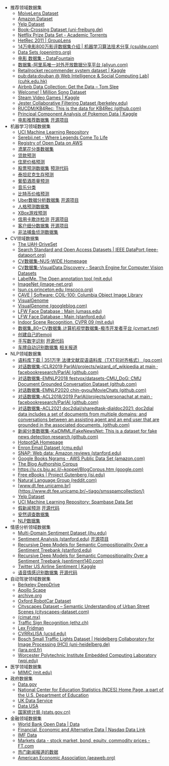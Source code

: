 - 推荐领域数据集
  - [MoiveLens Dataset](https://grouplens.org/datasets/movielens/)
  - [Amazon Dataset](https://cseweb.ucsd.edu/~jmcauley/datasets.html#amazon_reviews)
  - [Yelp Dataset](https://www.yelp.com/dataset/download)
  - [Book-Crossing Dataset (uni-freiburg.de)](http://www2.informatik.uni-freiburg.de/~cziegler/BX/)
  - [Netflix Prize Data Set - Academic Torrents](https://academictorrents.com/details/9b13183dc4d60676b773c9e2cd6de5e5542cee9a)
  - [HetRec 2011 | GroupLens](https://grouplens.org/datasets/hetrec-2011/)
  - [14万电影800万影评数据集介绍 | 机器学习算法技术分享 (csuldw.com)](https://www.csuldw.com/2019/09/08/2019-09-08-moviedata-10m/)
  - [Data Sets (openintro.org)](https://www.openintro.org/data/)
  - [电影 数据集 - DataFountain](https://www.datafountain.cn/datasets?category=13&page=1)
  - [数据集-阿里系唯一对外开放数据分享平台 (aliyun.com)](https://tianchi.aliyun.com/dataset/)
  - [Retailrocket recommender system dataset | Kaggle](https://www.kaggle.com/retailrocket/ecommerce-dataset)
  - [pub:data:douban @ Web Intelligence & Social Computing Lab\] (cuhk.edu.hk)](https://www.cse.cuhk.edu.hk/irwin.king.new/pub/data/douban)
  - [Airbnb Data Collection: Get the Data – Tom Slee](http://tomslee.net/airbnb-data-collection-get-the-data)
  - [Welcome! | Million Song Dataset](http://millionsongdataset.com/)
  - [Steam Video Games | Kaggle](https://www.kaggle.com/datasets/tamber/steam-video-games)
  - [Jester Collaborative Filtering Dataset (berkeley.edu)](https://goldberg.berkeley.edu/jester-data/)
  - [RUCDM/KB4Rec: This is the data for KB4Rec (github.com)](https://github.com/RUCDM/KB4Rec#Datasets)
  - [Principal Component Analysis of Pokemon Data | Kaggle](https://www.kaggle.com/code/strakul5/principal-component-analysis-of-pokemon-data/data)
  - [电影推荐数据集](https://drive.google.com/file/d/1Dn1BZD3YxgBQJSIjbfNnmCFlDW2jdQGD/view) [开源项目](https://data-flair.training/blogs/data-science-r-movie-recommendation/)
- 机器学习领域数据集
  - [UCI Machine Learning Repository](http://archive.ics.uci.edu/ml/index.php)
  - [Serebii.net - Where Legends Come To Life](https://serebii.net/)
  - [Registry of Open Data on AWS](https://registry.opendata.aws/)
  - [鸢尾花分类数据集](https://archive.ics.uci.edu/ml/datasets/Iris)
  - [贷款预测](https://www.kaggle.com/altruistdelhite04/loan-prediction-problem-dataset)
  - [住房价格预测](https://www.cs.toronto.edu/~delve/data/boston/bostonDetail.html)
  - [股票预测数据集](https://www.kaggle.com/c/two-sigma-financial-news/data) [预测代码](https://data-flair.training/blogs/stock-price-prediction-machine-learning-project-in-python/)
  - [泰坦尼克生存预测](https://www.kaggle.com/c/titanic)
  - [葡萄酒质量预测](https://archive.ics.uci.edu/ml/datasets/wine+quality)
  - [音乐分类](https://data-flair.training/blogs/python-project-music-genre-classification/)
  - [比特币价格预测](https://www.kaggle.com/team-ai/bitcoin-price-prediction/version/1)
  - [Uber数据分析数据集](https://drive.google.com/file/d/1emopjfEkTt59jJoBH9L9bSdmlDC4AR87/view) [开源项目](https://data-flair.training/blogs/r-data-science-project-uber-data-analysis/)
  - [人格预测数据集](https://www.kaggle.com/datasnaek/mbti-type)
  - [XBox游戏预测](https://www.kaggle.com/c/acm-sf-chapter-hackathon-small/overview)
  - [信用卡欺诈检测](https://drive.google.com/file/d/19BOhwz52NUY3dg8XErVYglctpr5sjTy4/view) [开源项目](https://data-flair.training/blogs/data-science-machine-learning-project-credit-card-fraud-detection/)
  - [客户细分数据集](https://drive.google.com/file/d/19BOhwz52NUY3dg8XErVYglctpr5sjTy4/view) [开源项目](https://data-flair.training/blogs/r-data-science-project-customer-segmentation/)
  - [非法捕鱼侦测数据集](https://globalfishingwatch.org/map-and-data/)
- CV领域数据集
  - [The UAH-DriveSet](http://www.robesafe.uah.es/personal/eduardo.romera/uah-driveset/)
  - [Search Standard and Open Access Datasets | IEEE DataPort (ieee-dataport.org)](https://ieee-dataport.org/datasets)
  - [CV数据集-NUS-WIDE Homepage](https://lms.comp.nus.edu.sg/wp-content/uploads/2019/research/nuswide/NUS-WIDE.html)
  - [CV数据集-VisualData Discovery - Search Engine for Computer Vision Datasets](https://visualdata.io/discovery)
  - [LabelMe. The Open annotation tool (mit.edu)](http://labelme.csail.mit.edu/Release3.0/browserTools/php/dataset.php)
  - [ImageNet (image-net.org)](https://image-net.org/)
  - [lsun.cs.princeton.edu (mscoco.org)](http://mscoco.org/)
  - [CAVE | Software: COIL-100: Columbia Object Image Library](https://www1.cs.columbia.edu/CAVE/software/softlib/coil-100.php)
  - [VisualGenome](http://visualgenome.org/)
  - [VisualGenome (googleblog.com)](https://research.googleblog.com/2016/09/introducing-open-images-dataset.html)
  - [LFW Face Database : Main (umass.edu)](http://vis-www.cs.umass.edu/lfw/)
  - [LFW Face Database : Main (stanford.edu)](http://vision.stanford.edu/aditya86/ImageNetDogs/)
  - [Indoor Scene Recognition, CVPR 09 (mit.edu)](http://web.mit.edu/torralba/www/indoor.html)
  - [数据集_80+CV数据集,计算机视觉数据集-极市开发者平台 (cvmart.net)](https://www.cvmart.net/dataSets)
  - [创建自己的emoji](https://data-flair.training/blogs/create-emoji-with-deep-learning/)
  - [手写数字识别](https://drive.google.com/file/d/1hJiOlxctFH3uL2yTqXU_1f6c0zLr8V_K/view) [开源代码](https://data-flair.training/blogs/python-deep-learning-project-handwritten-digit-recognition/)
  - [车牌自动识别数据集](https://techvidvan.com/tutorials/python-project-license-number-plate-recognition/) [相关报道](https://data-flair.training/blogs/machine-learning-project-ideas/)
- NLP领域数据集
  - [语料库下载 | 351万字 法律文献双语语料库（TXT句对齐格式） (qq.com)](https://mp.weixin.qq.com/s/91t_ljMQJxEuaoWlHm3KTA)
  - [对话数据集-ICLR2019 ParlAI/projects/wizard_of_wikipedia at main · facebookresearch/ParlAI (github.com)](https://github.com/facebookresearch/ParlAI/tree/main/projects/wizard_of_wikipedia)
  - [对话数据集-EMNLP2018 festvox/datasets-CMU_DoG: CMU Document Grounded Conversation Dataset (github.com)](https://github.com/festvox/datasets-CMU_DoG)
  - [对话数据集-EMNLP2020 chin-gyou/MovieChats (github.com)](https://github.com/chin-gyou/MovieChats)
  - [对话数据集-ACL2018/2019 ParlAI/projects/personachat at main · facebookresearch/ParlAI (github.com)](https://github.com/facebookresearch/ParlAI/tree/main/projects/personachat)
  - [对话数据集-ACL2021 doc2dial/sharedtask-dialdoc2021: doc2dial data includes a set of documents from multiple domains; and conversations between an assisting agent and an end user that are grounded in the associated documents. (github.com)](https://github.com/doc2dial/sharedtask-dialdoc2021)
  - [新闻分类数据集-KaiDMML/FakeNewsNet: This is a dataset for fake news detection research (github.com)](https://github.com/KaiDMML/FakeNewsNet)
  - [HotpotQA Homepage](https://hotpotqa.github.io/)
  - [Enron Email Dataset (cmu.edu)](https://www.cs.cmu.edu/~./enron/)
  - [SNAP: Web data: Amazon reviews (stanford.edu)](https://snap.stanford.edu/data/web-Amazon.html)
  - [Google Books Ngrams - AWS Public Data Set (amazon.com)](https://aws.amazon.com/cn/datasets/google-books-ngrams/)
  - [The Blog Authorship Corpus](https://u.cs.biu.ac.il/~koppel/BlogCorpus.htm)
  - [https://u.cs.biu.ac.il/~koppel/BlogCorpus.htm (google.com)](https://code.google.com/p/wiki-links/downloads/list)
  - [Free eBooks | Project Gutenberg (isi.edu)](http://www.isi.edu/natural-language/download/hansard/)
  - [Natural Language Group (reddit.com)](http://www.reddit.com/r/datasets/comments/1uyd0t/200000_jeopardy_questions_in_a_json_file/)
  - [www.dt.fee.unicamp.br](https://www.dt.fee.unicamp.br/~tiago/smsspamcollection/)
  - [Yelp Dataset](https://www.yelp.com/dataset)
  - [UCI Machine Learning Repository: Spambase Data Set](https://archive.ics.uci.edu/ml/datasets/Spambase)
  - [假新闻预测](https://drive.google.com/file/d/1er9NJTLUA3qnRuyhfzuN0XUsoIC4a-_q/view) [开源代码](https://data-flair.training/blogs/advanced-python-project-detecting-fake-news)
  - [安然调查数据集](https://www.cs.cmu.edu/~enron/)
  - [NLP数据集](https://index.quantumstat.com/)
- 情感分析领域数据集
  - [Multi-Domain Sentiment Dataset (jhu.edu)](https://www.cs.jhu.edu/~mdredze/datasets/sentiment/)
  - [Sentiment Analysis (stanford.edu)](http://ai.stanford.edu/~amaas/data/sentiment/) [开源项目](https://data-flair.training/blogs/data-science-r-sentiment-analysis-project/)
  - [Recursive Deep Models for Semantic Compositionality Over a Sentiment Treebank (stanford.edu)](https://nlp.stanford.edu/sentiment/code.html)
  - [Recursive Deep Models for Semantic Compositionality Over a Sentiment Treebank (sentiment140.com)](http://help.sentiment140.com/for-students/)
  - [Twitter US Airline Sentiment | Kaggle](https://www.kaggle.com/datasets/crowdflower/twitter-airline-sentiment)
  - [语音情感识别数据集](https://drive.google.com/file/d/1wWsrN2Ep7x6lWqOXfr4rpKGYrJhWc8z7/view) [开源代码](https://data-flair.training/blogs/python-mini-project-speech-emotion-recognition/)
- 自动驾驶领域数据集
  - [Berkeley DeepDrive](https://bdd-data.berkeley.edu/)
  - [Apollo Scape](https://apolloscape.auto/)
  - [archive.org](https://archive.org/details/comma-dataset)
  - [Oxford RobotCar Dataset](https://robotcar-dataset.robots.ox.ac.uk/)
  - [Cityscapes Dataset – Semantic Understanding of Urban Street Scenes (cityscapes-dataset.com)](https://www.cityscapes-dataset.com/)
  - [(cimat.mx)](http://aplicaciones.cimat.mx/Personal/jbhayet/ccsad-dataset)
  - [Traffic Sign Recognition (ethz.ch)](https://people.ee.ethz.ch/~timofter/traffic_signs/)
  - [ Lex Fridman](https://lexfridman.com/automated-synchronization-of-driving-data-video-audio-telemetry-accelerometer/)
  - [CVRRxLISA (ucsd.edu)](https://cvrr.ucsd.edu/LISA/datasets.html)
  - [Bosch Small Traffic Lights Dataset | Heidelberg Collaboratory for Image Processing (HCI) (uni-heidelberg.de)](https://hci.iwr.uni-heidelberg.de/content/bosch-small-traffic-lights-dataset)
  - [(lara.prd.fr)](http://www.lara.prd.fr/benchmarks/trafficlightsrecognition)
  - [Worcester Polytechnic Institute Embedded Computing Laboratory (wpi.edu)](https://computing.wpi.edu//dataset.html)
- 医学领域数据集
  - [MIMIC (mit.edu)](https://mimic.mit.edu/)
- 政府数据集
  - [Data.gov](https://data.gov/)
  - [National Center for Education Statistics (NCES) Home Page, a part of the U.S. Department of Education](https://nces.ed.gov/)
  - [UK Data Service](https://ukdataservice.ac.uk/)
  - [Data USA](https://datausa.io/)
  - [国家统计局 (stats.gov.cn)](http://www.stats.gov.cn/)
- 金融领域数据集
  - [World Bank Open Data | Data](https://data.worldbank.org/)
  - [Financial, Economic and Alternative Data | Nasdaq Data Link](https://data.nasdaq.com/)
  - [IMF Data](https://www.imf.org/en/Data)
  - [Markets data - stock market, bond, equity, commodity prices - FT.com](https://markets.ft.com/data/)
  - [热门新闻报道的数据](http://www.google.com/trends?q=google&ctab=0&geo=all&date=all&sort=0)
  - [American Economic Association (aeaweb.org)](https://www.aeaweb.org/resources/data/us-macro-regional)

